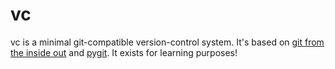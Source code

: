 # vc

vc is a minimal git-compatible version-control system. It's based on [git from the inside out](https://codewords.recurse.com/issues/two/git-from-the-inside-out) and [pygit](https://benhoyt.com/writings/pygit/). It exists for learning purposes!
